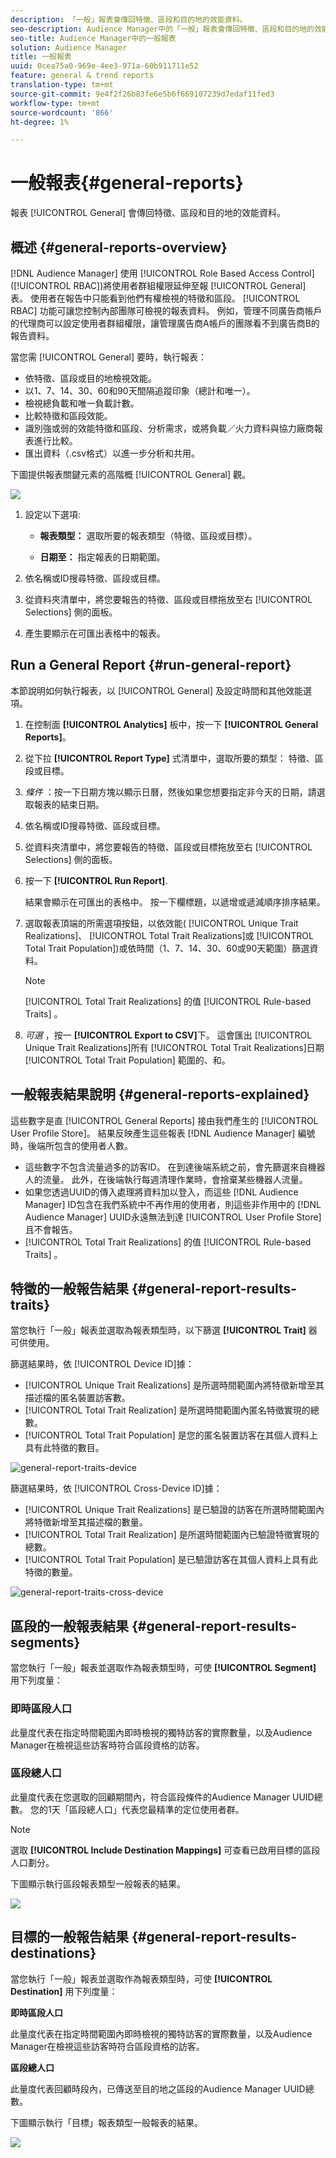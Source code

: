 ```yaml
---
description: 「一般」報表會傳回特徵、區段和目的地的效能資料。
seo-description: Audience Manager中的「一般」報表會傳回特徵、區段和目的地的效能資料。
seo-title: Audience Manager中的一般報表
solution: Audience Manager
title: 一般報表
uuid: 0cea75a0-969e-4ee3-971a-60b911711e52
feature: general & trend reports
translation-type: tm+mt
source-git-commit: 9e4f2f26b83fe6e5b6f669107239d7edaf11fed3
workflow-type: tm+mt
source-wordcount: '866'
ht-degree: 1%

---
```



# 一般報表{#general-reports}

報表 [!UICONTROL General] 會傳回特徵、區段和目的地的效能資料。

## 概述 {#general-reports-overview}

<!-- 

c_general_reports.xml

 -->

[!DNL Audience Manager] 使用 [!UICONTROL Role Based Access Control] ([!UICONTROL RBAC])將使用者群組權限延伸至報 [!UICONTROL General] 表。 使用者在報告中只能看到他們有權檢視的特徵和區段。 [!UICONTROL RBAC] 功能可讓您控制內部團隊可檢視的報表資料。 例如，管理不同廣告商帳戶的代理商可以設定使用者群組權限，讓管理廣告商A帳戶的團隊看不到廣告商B的報告資料。

當您需 [!UICONTROL General] 要時，執行報表：

* 依特徵、區段或目的地檢視效能。
* 以1、7、14、30、60和90天間隔追蹤印象（總計和唯一）。
* 檢視總負載和唯一負載計數。
* 比較特徵和區段效能。
* 識別強或弱的效能特徵和區段、分析需求，或將負載／火力資料與協力廠商報表進行比較。
* 匯出資料（.csv格式）以進一步分析和共用。

下圖提供報表關鍵元素的高階概 [!UICONTROL General] 觀。

![](assets/general_reports.png)

1. 設定以下選項: 

   * **報表類型：** 選取所要的報表類型（特徵、區段或目標）。

   * **日期至：** 指定報表的日期範圍。

2. 依名稱或ID搜尋特徵、區段或目標。
3. 從資料夾清單中，將您要報告的特徵、區段或目標拖放至右 [!UICONTROL Selections] 側的面板。
4. 產生要顯示在可匯出表格中的報表。

## Run a General Report {#run-general-report}

本節說明如何執行報表，以 [!UICONTROL General] 及設定時間和其他效能選項。

<!-- 

t_run_general_report.xml

 -->

1. 在控制面 **[!UICONTROL Analytics]** 板中，按一下 **[!UICONTROL General Reports]**。
1. 從下拉 **[!UICONTROL Report Type]** 式清單中，選取所要的類型： 特徵、區段或目標。
1. *條件* ：按一下日期方塊以顯示日曆，然後如果您想要指定非今天的日期，請選取報表的結束日期。
1. 依名稱或ID搜尋特徵、區段或目標。
1. 從資料夾清單中，將您要報告的特徵、區段或目標拖放至右 [!UICONTROL Selections] 側的面板。
1. 按一下 **[!UICONTROL Run Report]**.

   結果會顯示在可匯出的表格中。 按一下欄標題，以遞增或遞減順序排序結果。
1. 選取報表頂端的所需選項按鈕，以依效能( [!UICONTROL Unique Trait Realizations]、 [!UICONTROL Total Trait Realizations]或 [!UICONTROL Total Trait Population])或依時間（1、7、14、30、60或90天範圍）篩選資料。

   >[!NOTE]
   >
   >[!UICONTROL Total Trait Realizations] 的值 [!UICONTROL Rule-based Traits] 。

1. *可選* ，按一 **[!UICONTROL Export to CSV]**&#x200B;下。 這會匯出 [!UICONTROL Unique Trait Realizations]所有 [!UICONTROL Total Trait Realizations]日期 [!UICONTROL Total Trait Population] 範圍的、和。

## 一般報表結果說明 {#general-reports-explained}

這些數字是直 [!UICONTROL General Reports] 接由我們產生的 [!UICONTROL User Profile Store]。 結果反映產生這些報表 [!DNL Audience Manager] 編號時，後端所包含的使用者人數。

* 這些數字不包含流量過多的訪客ID。 在到達後端系統之前，會先篩選來自機器人的流量。 此外，在後端執行每週清理作業時，會捨棄某些機器人流量。
* 如果您透過UUID的傳入處理將資料加以登入，而這些 [!DNL Audience Manager] ID包含在我們系統中不再作用的使用者，則這些非作用中的 [!DNL Audience Manager] UUID永遠無法到達 [!UICONTROL User Profile Store] 且不會報告。
* [!UICONTROL Total Trait Realizations] 的值 [!UICONTROL Rule-based Traits] 。

## 特徵的一般報告結果 {#general-report-results-traits}

當您執行「一般」報表並選取為報表類型時，以下篩選 **[!UICONTROL Trait]** 器可供使用。

篩選結果時，依 [!UICONTROL Device ID]據：

* [!UICONTROL Unique Trait Realizations] 是所選時間範圍內將特徵新增至其描述檔的匿名裝置訪客數。
* [!UICONTROL Total Trait Realization] 是所選時間範圍內匿名特徵實現的總數。
* [!UICONTROL Total Trait Population] 是您的匿名裝置訪客在其個人資料上具有此特徵的數目。

![general-report-traits-device](assets/general-report-traits-deviceid.png)

篩選結果時，依 [!UICONTROL Cross-Device ID]據：

* [!UICONTROL Unique Trait Realizations] 是已驗證的訪客在所選時間範圍內將特徵新增至其描述檔的數量。
* [!UICONTROL Total Trait Realization] 是所選時間範圍內已驗證特徵實現的總數。
* [!UICONTROL Total Trait Population] 是已驗證訪客在其個人資料上具有此特徵的數量。

![general-report-traits-cross-device](assets/general-report-traits-cross-device.png)

<!-- 
### Unique Trait Realizations

This metric represents the unique number of [Audience Manager Unique User IDs (UUID)](../reference/ids-in-aam.md) that qualified for the trait in your selected time range. For example, if a user visited your homepage three times on 10/1, you would see one Unique Trait Realization.

### Total Trait Realizations

This metric represents the total amount of trait fires for the trait in your selected time range. For example, if a user visited your homepage, then navigated to your tech news and your sports news sections, they would appear in the General Report as three total trait realizations, and one unique trait realization.

### Total Trait Population

This metric represents the total amount of Audience Manager UUIDs that are currently qualified for the trait. Use this number to understand the total amount of users you could use for segmentation and targeting. Typically, users remain part of a trait for [120 days](../features/traits/create-onboarded-rule-based-traits.md#set-expiration-interval). For example, a user visiting your homepage three times today and never returning afterwards, would remain as a user in this population every day until 120 days from now. At the 120 day mark, they would be removed from the population. Read our [Trait and Segment Qualification Reference](../features/traits/trait-and-segment-qualification-reference.md) for more examples on the difference between Unique Trait Realizations and Total Trait Population.

The illustration below shows the results of running a general report for the Trait report type. -->
<!-- 
![](assets/general_reports_metrics.png) -->


## 區段的一般報表結果 {#general-report-results-segments}

當您執行「一般」報表並選取作為報表類型時，可使 **[!UICONTROL Segment]** 用下列度量：

### 即時區段人口

此量度代表在指定時間範圍內即時檢視的獨特訪客的實際數量，以及Audience Manager在檢視這些訪客時符合區段資格的訪客。

### 區段總人口

此量度代表在您選取的回顧期間內，符合區段條件的Audience Manager UUID總數。 您的1天「區段總人口」代表您最精準的定位使用者群。

>[!NOTE]
>
>選取 **[!UICONTROL Include Destination Mappings]** 可查看已啟用目標的區段人口劃分。

下圖顯示執行區段報表類型一般報表的結果。

![](assets/general_reports_segment_metrics.png)

## 目標的一般報告結果 {#general-report-results-destinations}

當您執行「一般」報表並選取作為報表類型時，可使 **[!UICONTROL Destination]** 用下列度量：

**即時區段人口**

此量度代表在指定時間範圍內即時檢視的獨特訪客的實際數量，以及Audience Manager在檢視這些訪客時符合區段資格的訪客。

**區段總人口**

此量度代表回顧時段內，已傳送至目的地之區段的Audience Manager UUID總數。

下圖顯示執行「目標」報表類型一般報表的結果。

![](assets/general_reports_destinations.png)
